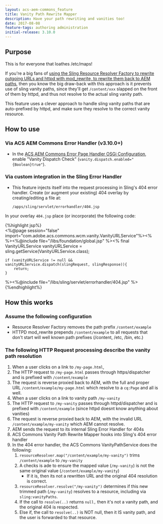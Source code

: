 ```yaml
---
layout: acs-aem-commons_feature
title: Vanity Path Rewrite Mapper
description: Have your path rewriting and vanities too!
date: 2017-08-08
feature-tags: authoring administration
initial-release: 3.10.0
---
```


## Purpose

This is for everyone that loathes /etc/maps! 

If you're a big fans of [using the Sling Resource Resolver Factory to rewrite outgoing URLs and httpd with mod_rewrite, to rewrite them back to AEM paths](http://www.cognifide.com/our-blogs/cq/multidomain-cq-mappings-and-apache-configuration/),
then you know the big draw-back with this approach is it prevents use of sling vanity paths, since they'll get `/content/xxx` slapped on the front of them by httpd, 
and thus not resolve to the actual sling vanity path. 

This feature uses a clever approach to handle sling vanity paths that are auto-prefixed by httpd, and make sure they resolve to the correct vanity resource.  

## How to use

### Via ACS AEM Commons Error Handler (v3.10.0+)

* In the [ACS AEM Commons Error Page Handler OSGi Configuration](http://localhost:4502/system/console/configMgr/com.adobe.acs.commons.errorpagehandler.impl.ErrorPageHandlerImpl), enable "Vanity Dispatch Check" (`vanity.dispatch.enabled="{Boolean}true"`).

### Via custom integration in the Sling Error Handler

* This feature injects itself into the request processing in Sling's 404 error handler. Create (or augment your existing) 404 overlay by creating/editing a file at: 

    `/apps/sling/servlet/errorhandler/404.jsp`

In your overlay `404.jsp` place (or incorporate) the following code:

{%highlight jsp%}    
<%@page session="false"
        import="com.adobe.acs.commons.wcm.vanity.VanityURLService"%><%
%><%@include file="/libs/foundation/global.jsp" %><%
    final VanityURLService vanityURLService = sling.getService(VanityURLService.class);
    
    if (vanityURLService != null && vanityURLService.dispatch(slingRequest, slingResponse)){
        return;
    }      
%><%@include file="/libs/sling/servlet/errorhandler/404.jsp" %>
{%endhighlight%}


## How this works

### Assume the following configuration

* Resource Resolver Factory removes the path prefix `/content/example`
* HTTPD mod_rewrite prepends `/content/example` to all requests that don't start will well known path prefixes (/content, /etc, /bin, etc.)

### The following HTTP Request processing describe the vanity path resolution

1. When a user clicks on a link to `/my-page.html`,
2. The HTTP request to `/my-page.html` passes through https/dispatcher and is prefixed with `/content/example`
3. The request is reverse proxied back to AEM, with the full and proper URL `/content/example/my-page.html` which resolve to a `cq:Page` and all is well.
4. When a user clicks on a link to vanity path `/my-vanity`
5. The HTTP request to `/my-vanity` passes through httpd/dispatcher and is prefixed with `/content/example` (since httpd doesnt know anything about vanities)
6. The request is reverse proxied back to AEM, with the invalid URL `/content/example/my-vanity` which AEM cannot resolve.
7. AEM sends the request to its internal Sling Error Handler for 404s
8. ACS Commons Vanity Path Rewrite Mapper hooks into Sling's 404 error handler 
9. In the 404 error handler, the ACS Commons VanityPathService does the following:
    1. `resourceResolver.map("/content/example/my-vanity")`  trims `/content/example` to `/my-vanity`
    2. A checks is ade to ensure the  mapped value (`/my-vanity`) is not the same original value (`/content/example/my-vanity`)
        * If it is, then its not a rewritten URL and the original 404 resolution is correct.
    3. `resourceResolver.resolve("/my-vanity")` determines if this new trimmed path (`/my-vanity`) resolves to a resource, including via `sling:vanityPaths`.
    4. If the call to `resolve(..)` returns `null,` then it's not a vanity path, and the original 404 is respected.
    5. Else if, the call to `resolve(..)` is NOT null, then it IS vanity path, and the user is forwarded to that resource.